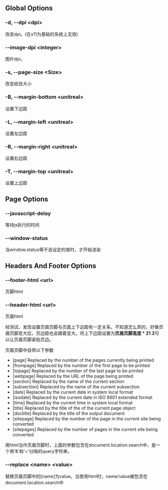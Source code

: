 ## Global Options

### -d, --dpi \<dpi\>
改变dpi。(在x11为基础的系统上无效)

### --image-dpi \<integer\>
图片dpi。

### -s, --page-size \<Size\>
改变纸张大小

### -B, --margin-bottom \<unitreal\>
设置下边距

### -L, --margin-left \<unitreal\>
设置左边距

### -R, --margin-right \<unitreal\>
设置右边距

### -T, --margin-top \<unitreal\>
设置上边距

## Page Options

### --javascript-delay
等待js执行的时间

### --window-status <windowStatus>
当window.status等于该设定的值时，才开始渲染

## Headers And Footer Options

### --footer-html \<url\>
页脚html

### --header-html \<url\>
页眉html

经测试，发现设置页眉页脚与页面上下边距有一定关系。不知道怎么弄的，好像页眉页脚变大后，页边距也会跟着变大。将上下边距设置为**页眉页脚高度 * 21.2**可以让页眉页脚紧贴页边。

页眉页脚中自带以下参数
* [page]       Replaced by the number of the pages currently being printed
* [frompage]   Replaced by the number of the first page to be printed
* [topage]     Replaced by the number of the last page to be printed
* [webpage]    Replaced by the URL of the page being printed
* [section]    Replaced by the name of the current section
* [subsection] Replaced by the name of the current subsection
* [date]       Replaced by the current date in system local format
* [isodate]    Replaced by the current date in ISO 8601 extended format
* [time]       Replaced by the current time in system local format
* [title]      Replaced by the title of the of the current page object
* [doctitle]   Replaced by the title of the output document
* [sitepage]   Replaced by the number of the page in the current site being converted
* [sitepages]  Replaced by the number of pages in the current site being converted

用html当作页眉页脚时，上面的参数包含在document.location.search中，是一个用'&'和'='分隔的query字符串。

### --replace \<name\> \<value\>
替换页眉页脚中的[name]为value。当使用html时，name/value被包含在document.location.search中












